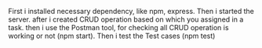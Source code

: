 First i installed necessary dependency, like npm, express.
Then i started the server.
after i created CRUD operation based on which you assigned in a task.
then i use the Postman tool, for checking all CRUD operation is working or not (npm start).
Then i test the Test cases (npm test)
